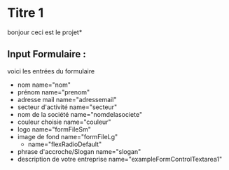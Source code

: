 # Titre 1 
bonjour ceci est le projet*

## Input Formulaire : 

voici les entrées du formulaire
- nom  name="nom"
- prénom name="prenom"
- adresse mail name="adressemail"
- secteur d'activité name="secteur"
- nom de la société name="nomdelasociete"
- couleur choisie name="couleur"
- logo name="formFileSm"
- image de fond name="formFileLg"
  - name="flexRadioDefault"
- phrase d'accroche/Slogan name="slogan"
- description de votre entreprise name="exampleFormControlTextarea1"